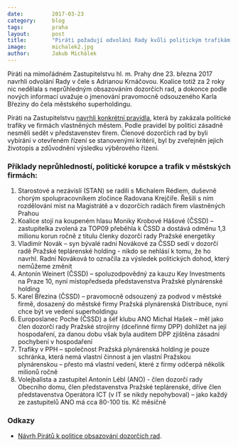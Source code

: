 ```yaml
---
date:         2017-03-23
category:     blog
tags:         praha
layout:       post
title:        "Piráti požadují odvolání Rady kvůli politickým trafikám." 
image:        michalek2.jpg
author:       Jakub Michálek
---
```


Piráti na mimořádném Zastupitelstvu hl. m. Prahy dne 23. března 2017 navrhli odvolání Rady v čele s Adrianou Krnáčovou. Koalice totiž za 2 roky nic nedělala s neprůhledným obsazováním dozorčích rad, a dokonce podle nových informací uvažuje o jmenování pravomocně odsouzeného Karla Březiny do čela městského superholdingu. 

Piráti na Zastupitelstvu [navrhli konkrétní pravidla](https://github.com/pirati-cz/KlubPraha/blob/master/materialy/mestske-firmy/stop-trafikam/09-navrh-na-breznove-zasedani/navrh.pdf), která by zakázala politické trafiky ve firmách vlastněných městem. Podle pravidel by politici zásadně nesměli sedět v představenstev firem. Členové dozorčích rad by byli vybírání v otevřeném řízení se stanovenými kritérii, byl by zveřejněn jejich životopis a zdůvodnění výsledku výběrového řízení. 

### Příklady neprůhledností, politické korupce a trafik v městských firmách: 

1. Starostové a nezávislí (STAN) se radili s Michalem Rédlem, duševně chorým spolupracovníkem zločince Radovana Krejčíře. Řešili s ním rozdělování míst na Magistrátě a v dozorčích radách firem vlastněných Prahou
2. Koalice stojí na koupeném hlasu Moniky Krobové Hášové (ČSSD) – zastupitelka zvolená za TOP09 přeběhla k ČSSD a dostává odměnu 1,3 milionu korun ročně z titulu členky dozorčí rady Pražské energetiky
3. Vladimír Novák – syn bývalé radní Novákové za ČSSD sedí v dozorčí radě Pražské teplárenské holding - nikdo se nehlásí k tomu, že ho navrhl. Radní Nováková to označila za výsledek politických dohod, který nemůžeme změnit 
4. Antonín Weinert (ČSSD) – spoluzodpovědný za kauzu Key Investments na Praze 10, nyní místopředseda představenstva Pražské plynárenské holding
5. Karel Březina (ČSSD) – pravomocně odsouzený za podvod v městské firmě, dosazený do městské firmy Pražská plynárenská Distribuce, nyní chce být ve vedení superholdingu
6. Europoslanec Poche (ČSSD) a šéf klubu ANO Michal Hašek – měl jako člen dozorčí rady Pražské strojírny (dceřinné firmy DPP) dohlížet na její hospodaření, za danou dobu však byla auditem DPP zjištěna zásadní pochybení v hospodaření
7. Trafiky v PPH – společnost Pražská plynárenská holding je pouze schránka, která nemá vlastní činnost a jen vlastní Pražskou plynárenskou – přesto má vlastní vedení, které z firmy odčerpá několik milionů ročně
8. Volejbalista a zastupitel Antonín Lébl (ANO) - člen dozorčí rady Obecního domu, člen představenstva Pražské teplárenské, dříve člen představenstva Operátora ICT (v IT se nikdy nepohyboval) – jako každý ze zastupitelů ANO má cca 80-100 tis. Kč měsíčně

### Odkazy 

* [Návrh Pirátů k politice obsazování dozorčích rad](https://github.com/pirati-cz/KlubPraha/blob/master/materialy/mestske-firmy/stop-trafikam/09-navrh-na-breznove-zasedani/navrh.pdf).
